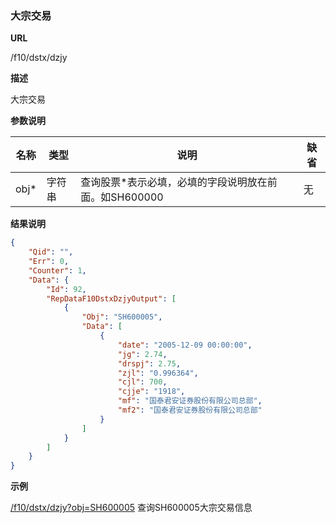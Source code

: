 
### 大宗交易

**URL**

/f10/dstx/dzjy

**描述**

大宗交易

**参数说明**

|名称|类型|说明|缺省|
| -------- | -------- | -------- | -------- |
|obj\*|字符串|查询股票\*表示必填，必填的字段说明放在前面。如SH600000|无|


**结果说明**

```json
{
    "Qid": "",
    "Err": 0,
    "Counter": 1,
    "Data": {
        "Id": 92,
        "RepDataF10DstxDzjyOutput": [
            {
                "Obj": "SH600005",
                "Data": [
                    {
                        "date": "2005-12-09 00:00:00",
                        "jg": 2.74,
                        "drspj": 2.75,
                        "zjl": "0.996364",
                        "cjl": 700,
                        "cjje": "1918",
                        "mf": "国泰君安证券股份有限公司总部",
                        "mf2": "国泰君安证券股份有限公司总部"
                    }
                ]
            }
        ]
    }
}
```

**示例**

[/f10/dstx/dzjy?obj=SH600005]($APIHOST$/f10/dstx/dzjy?obj=SH600005)
查询SH600005大宗交易信息
